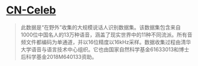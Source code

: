 # [CN-Celeb](http://www.openslr.org/82/)

> 此数据是“在野外”收集的大规模说话人识别数据集。该数据集包含来自1000位中国名人的13万种语音，涵盖了现实世界中的11种不同流派。所有音频文件都编码为单通道，并以16位精度以16kHz采样。数据收集过程由清华大学语音与语言技术中心组织。它也由国家自然科学基金61633013和博士后科学基金2018M640133资助。
